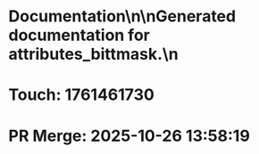 # Documentation\n\nGenerated documentation for attributes_bittmask.\n

# Touch: 1761461730

# PR Merge: 2025-10-26 13:58:19
